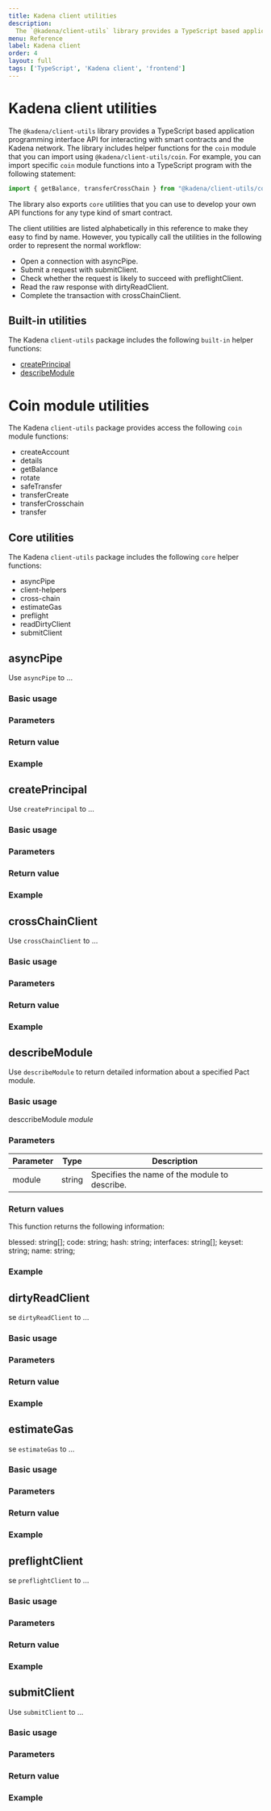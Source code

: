 ```yaml
---
title: Kadena client utilities
description:
  The `@kadena/client-utils` library provides a TypeScript based application programming interface API for interacting with smart contracts and the Kadena network. The library includes helper functions for the `coin` module that you can import using `@kadena/client-utils/coin` and `core` functions that you can use to develop interfaces for custom contracts.
menu: Reference
label: Kadena client
order: 4
layout: full
tags: ['TypeScript', 'Kadena client', 'frontend']
---
```


# Kadena client utilities

The `@kadena/client-utils` library provides a TypeScript based application programming interface API for interacting with smart contracts and the Kadena network. 
The library includes helper functions for the `coin` module that you can import using `@kadena/client-utils/coin`.
For example, you can import specific `coin` module functions into a TypeScript program with the following statement:

```typescript
import { getBalance, transferCrossChain } from "@kadena/client-utils/coin"
```

The library also exports `core` utilities that you can use to develop your own API functions for any type kind of smart contract.

The client utilities are listed alphabetically in this reference to make they easy to find by name.
However, you typically call the utilities in the following order to represent the normal workflow:

- Open a connection with asyncPipe.
- Submit a request with submitClient.
- Check whether the request is likely to succeed with preflightClient.
- Read the raw response with dirtyReadClient.
- Complete the transaction with crossChainClient.

## Built-in utilities

The Kadena `client-utils` package includes the following `built-in` helper functions:

- [createPrincipal](#createprincipal)
- [describeModule](#describemodule)

# Coin module utilities

The Kadena `client-utils` package provides access the following `coin` module functions:

- createAccount
- details
- getBalance
- rotate
- safeTransfer
- transferCreate
- transferCrosschain
- transfer

## Core utilities

The Kadena `client-utils` package includes the following `core` helper functions:

- asyncPipe
- client-helpers
- cross-chain
- estimateGas
- preflight
- readDirtyClient
- submitClient

## asyncPipe

Use `asyncPipe` to ...

### Basic usage

### Parameters

### Return value

### Example

## createPrincipal

Use `createPrincipal` to ...

### Basic usage

### Parameters

### Return value

### Example

## crossChainClient

Use `crossChainClient` to ...

### Basic usage

### Parameters

### Return value

### Example

## describeModule

Use `describeModule` to return detailed information about a specified Pact module.

### Basic usage

desccribeModule _module_

### Parameters

| Parameter | Type | Description
| --------- | ---- | -----------
| module | string | Specifies the name of the module to describe.

### Return values

This function returns the following information:

blessed: string[];
code: string;
hash: string;
interfaces: string[];
keyset: string;
name: string;

### Example

## dirtyReadClient

se `dirtyReadClient` to ...

### Basic usage

### Parameters

### Return value

### Example

## estimateGas

se `estimateGas` to ...

### Basic usage

### Parameters

### Return value

### Example

## preflightClient

se `preflightClient` to ...

### Basic usage

### Parameters

### Return value

### Example

## submitClient

Use `submitClient` to ...

### Basic usage

### Parameters

### Return value

### Example